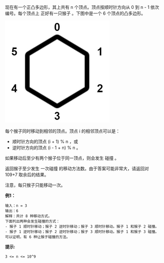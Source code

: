 现在有一个正凸多边形，其上共有 n 个顶点。顶点按顺时针方向从 0 到 n - 1 依次编号。每个顶点上 正好有一只猴子 。下图中是一个 6 个顶点的凸多边形。

![image](hexagon.jpg)

每个猴子同时移动到相邻的顶点。顶点 i 的相邻顶点可以是：

- 顺时针方向的顶点 (i + 1) % n ，或
- 逆时针方向的顶点 (i - 1 + n) % n 。

如果移动后至少有两个猴子位于同一顶点，则会发生 碰撞 。

返回猴子至少发生 一次碰撞 的移动方法数。由于答案可能非常大，请返回对 109+7 取余后的结果。

注意，每只猴子只能移动一次。

**例1：**
```
输入：n = 3
输出：6
解释：共计 8 种移动方式。
下面列出两种会发生碰撞的方式：
- 猴子 1 顺时针移动；猴子 2 逆时针移动；猴子 3 顺时针移动。猴子 1 和猴子 2 碰撞。
- 猴子 1 逆时针移动；猴子 2 逆时针移动；猴子 3 顺时针移动。猴子 1 和猴子 3 碰撞。
可以证明，有 6 种让猴子碰撞的方法。
```

**提示:**
```
3 <= n <= 10^9
```

